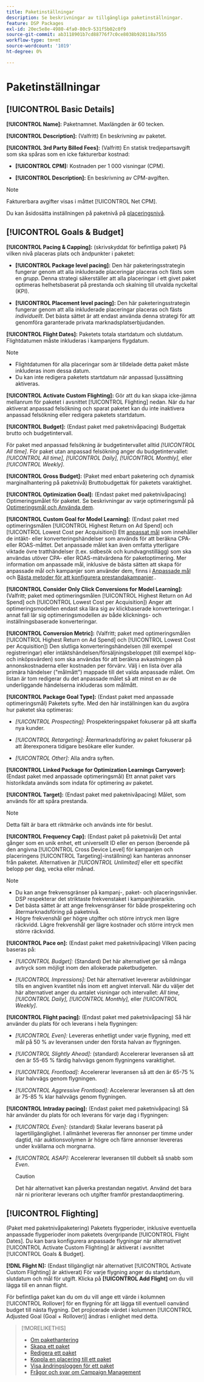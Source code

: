 ```yaml
---
title: Paketinställningar
description: Se beskrivningar av tillgängliga paketinställningar.
feature: DSP Packages
exl-id: 20ec5e8e-4980-4fa0-80c9-531f5b02c0f9
source-git-commit: ab3118901b7cd88776f7c0ce8038b928118a7555
workflow-type: tm+mt
source-wordcount: '1019'
ht-degree: 0%

---
```


# Paketinställningar

## [!UICONTROL Basic Details]

**[!UICONTROL Name]:** Paketnamnet. Maxlängden är 60 tecken.

**[!UICONTROL Description]:** (Valfritt) En beskrivning av paketet.

**[!UICONTROL 3rd Party Billed Fees]:** (Valfritt) En statisk tredjepartsavgift som ska spåras som en icke fakturerbar kostnad:

* **[!UICONTROL CPM]:** Kostnaden per 1 000 visningar (CPM).

* **[!UICONTROL Description]:** En beskrivning av CPM-avgiften.

>[!NOTE]
>
>Fakturerbara avgifter visas i måttet [!UICONTROL Net CPM].

Du kan åsidosätta inställningen på paketnivå på [placeringsnivå](/help/dsp/campaign-management/placements/placement-settings.md).

## [!UICONTROL Goals & Budget]

**[!UICONTROL Pacing & Capping]:** (skrivskyddat för befintliga paket) På vilken nivå placeras plats och ändpunkter i paketet:

* **[!UICONTROL Package level pacing]:** Den här paketeringsstrategin fungerar genom att alla inkluderade placeringar placeras och fästs som en *grupp*. Denna strategi säkerställer att alla placeringar i ett givet paket optimeras helhetsbaserat på prestanda och skalning till utvalda nyckeltal (KPI).

* **[!UICONTROL Placement level pacing]:** Den här paketeringsstrategin fungerar genom att alla inkluderade placeringar placeras och fästs *individuellt*. Det bästa sättet är att endast använda denna strategi för att genomföra garanterade privata marknadsplatserbjudanden.

**[!UICONTROL Flight Dates]:** Paketets totala startdatum och slutdatum. Flightdatumen måste inkluderas i kampanjens flygdatum.

>[!NOTE]
>
>* Flightdatumen för alla placeringar som är tilldelade detta paket måste inkluderas inom dessa datum.
> * Du kan inte redigera paketets startdatum när anpassad ljussättning aktiveras.

**[!UICONTROL Activate Custom Flighting]:** Gör att du kan skapa icke-jämna mellanrum för paketet i avsnittet [!UICONTROL Flighting] nedan. När du har aktiverat anpassad felsökning och sparat paketet kan du inte inaktivera anpassad felsökning eller redigera paketets startdatum.

**[!UICONTROL Budget]:** (Endast paket med paketnivåpacing) Budgettak brutto och budgetintervall.

För paket med anpassad felsökning är budgetintervallet alltid *[!UICONTROL All time]*. För paket utan anpassad felsökning anger du budgetintervallet: *[!UICONTROL All time],* *[!UICONTROL Daily],* *[!UICONTROL Monthly],* eller *[!UICONTROL Weekly]*.

**[!UICONTROL Gross Budget]:** (Paket med enbart paketering och dynamisk marginalhantering på paketnivå) Bruttobudgettak för paketets varaktighet.

**[!UICONTROL Optimization Goal]:** (Endast paket med paketnivåpacing) Optimeringsmålet för paketet. Se beskrivningar av varje optimeringsmål på [Optimeringsmål och Använda dem](/help/dsp/optimization/optimization-goals.md).

**[!UICONTROL Custom Goal for Model Learning]:** (Endast paket med optimeringsmålen [!UICONTROL Highest Return on Ad Spend] och [!UICONTROL Lowest Cost per Acquisition]) Ett [anpassat mål](/help/dsp/optimization/custom-goal.md) som innehåller de intäkt- eller konverteringshändelser som används för att beräkna CPA- eller ROAS-måttet. Det anpassade målet kan även omfatta ytterligare viktade övre tratthändelser (t.ex. sidbesök och kundvagnstillägg) som ska användas utöver CPA- eller ROAS-mätvärdena för paketoptimering. Mer information om anpassade mål, inklusive de bästa sätten att skapa för anpassade mål och kampanjer som använder dem, finns i [Anpassade mål](/help/dsp/optimization/custom-goal.md) och [Bästa metoder för att konfigurera prestandakampanjer](/help/dsp/optimization/campaign-best-practices-performance.md).<!-- At some point, all of the objectives will be prefixed with "ADSP_," but probably that won't show up in the Custom Goal list in the DSP UI. -->.

**[!UICONTROL Consider Only Click Conversions for Model Learning]:** (Valfritt; paket med optimeringsmålen [!UICONTROL Highest Return on Ad Spend] och [!UICONTROL Lowest Cost per Acquisition]) Anger att optimeringsmodellen endast ska lära sig av klickbaserade konverteringar. I annat fall lär sig optimeringsmodellen av både klicknings- och inställningsbaserade konverteringar.

**[!UICONTROL Conversion Metric]:** (Valfritt; paket med optimeringsmålen [!UICONTROL Highest Return on Ad Spend] och [!UICONTROL Lowest Cost per Acquisition]) Den slutliga konverteringshändelsen (till exempel registreringar) eller intäktshändelsen/försäljningsbeloppet (till exempel köp- och inköpsvärden) som ska användas för att beräkna avkastningen på annonskostnaderna eller kostnaden per förvärv. Välj i en lista över alla primära händelser (&quot;målmått&quot;) mappade till det valda anpassade målet. Om listan är tom redigerar du det anpassade målet så att minst en av de underliggande händelserna inkluderas som målmått.

**[!UICONTROL Package Goal Type]:** (Endast paket med anpassade optimeringsmål) Paketets syfte. Med den här inställningen kan du avgöra hur paketet ska optimeras:

* *[!UICONTROL Prospecting]:* Prospekteringspaket fokuserar på att skaffa nya kunder.

* *[!UICONTROL Retargeting]:* Återmarknadsföring av paket fokuserar på att återexponera tidigare besökare eller kunder.

* *[!UICONTROL Other]:* Alla andra syften.

**[!UICONTROL Linked Package for Optimization Learnings Carryover]:** (Endast paket med anpassade optimeringsmål) Ett annat paket vars historikdata används som indata för optimering av paketet.

**[!UICONTROL Target]:** (Endast paket med paketnivåpacing) Målet, som används för att spåra prestanda.

>[!NOTE]
>
>Detta fält är bara ett riktmärke och används inte för beslut.

**[!UICONTROL Frequency Cap]:** (Endast paket på paketnivå) Det antal gånger som en unik enhet, ett universellt ID eller en person (beroende på den angivna [!UICONTROL Cross Device Level] för kampanjen och placeringens [!UICONTROL Targeting]-inställning) kan hanteras annonser från paketet. Alternativen är *[!UICONTROL Unlimited]* eller ett specifikt belopp per dag, vecka eller månad.

>[!NOTE]
>
>* Du kan ange frekvensgränser på kampanj-, paket- och placeringsnivåer. DSP respekterar det striktaste frekvenstaket i kampanjhierarkin.
>* Det bästa sättet är att ange frekvensgränser för både prospektering och återmarknadsföring på paketnivå.
> * Högre frekvenshål ger högre utgifter och större intryck men lägre räckvidd. Lägre frekvenshål ger lägre kostnader och större intryck men större räckvidd.

**[!UICONTROL Pace on]:** (Endast paket med paketnivåpacing) Vilken pacing baseras på:

* *[!UICONTROL Budget]:* (Standard) Det här alternativet ger så många avtryck som möjligt inom den allokerade paketbudgeten.

* *[!UICONTROL Impressions]:* Det här alternativet levererar avbildningar tills en angiven kvantitet nås inom ett angivet intervall. När du väljer det här alternativet anger du antalet visningar och intervallet: *All time,* *[!UICONTROL Daily],* *[!UICONTROL Monthly],* eller *[!UICONTROL Weekly]*.

**[!UICONTROL Flight pacing]:** (Endast paket med paketnivåpacing) Så här använder du plats för och leverans i hela flygningen:

* *[!UICONTROL Even]:* Levereras enhetligt under varje flygning, med ett mål på 50 % av leveransen under den första halvan av flygningen.

* *[!UICONTROL Slightly Ahead]:* (standard) Accelererar leveransen så att den är 55-65 % färdig halvvägs genom flygningens varaktighet.

* *[!UICONTROL Frontload]:* Accelererar leveransen så att den är 65-75 % klar halvvägs genom flygningen.

* *[!UICONTROL Aggressive Frontload]:* Accelererar leveransen så att den är 75-85 % klar halvvägs genom flygningen.

**[!UICONTROL Intraday pacing]:** (Endast paket med paketnivåpacing) Så här använder du plats för och leverans för varje dag i flygningen:

* *[!UICONTROL Even]:* (standard) Skalar leverans baserat på lagertillgänglighet. I allmänhet levereras fler annonser per timme under dagtid, när auktionsvolymen är högre och färre annonser levereras under kvällarna och morgnarna.

* *[!UICONTROL ASAP]:* Accelererar leveransen till dubbelt så snabb som *Even*.

  >[!CAUTION]
  >
  >Det här alternativet kan påverka prestandan negativt. Använd det bara när ni prioriterar leverans och utgifter framför prestandaoptimering.

## [!UICONTROL Flighting]

(Paket med paketnivåpaketering) Paketets flygperioder, inklusive eventuella anpassade flygperioder inom paketets övergripande [!UICONTROL Flight Dates]. Du kan bara konfigurera anpassade flygningar när alternativet [!UICONTROL Activate Custom Flighting] är aktiverat i avsnittet [!UICONTROL Goals & Budget].

**[!DNL Flight N]:** (Endast tillgängligt när alternativet [!UICONTROL Activate Custom Flighting] är aktiverat) För varje flygning anger du startdatum, slutdatum och mål för utgift. Klicka på **[!UICONTROL Add Flight]** om du vill lägga till en annan flight.

För befintliga paket kan du om du vill ange ett värde i kolumnen [!UICONTROL Rollover] för en flygning för att lägga till eventuell oanvänd budget till nästa flygning. Det projicerade värdet i kolumnen [!UICONTROL Adjusted Goal (Goal + Rollover)] ändras i enlighet med detta.<!-- clarify usage -->

>[!MORELIKETHIS]
>
>* [Om pakethantering](package-about.md)
>* [Skapa ett paket](package-create.md)
>* [Redigera ett paket](package-edit.md)
>* [Koppla en placering till ett paket](package-attach-placement.md)
>* [Visa ändringsloggen för ett paket](package-change-log.md)
>* [Frågor och svar om Campaign Management](/help/dsp/campaign-management/faq-campaign-management.md)
